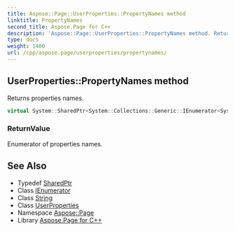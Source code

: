 ```yaml
---
title: Aspose::Page::UserProperties::PropertyNames method
linktitle: PropertyNames
second_title: Aspose.Page for C++
description: 'Aspose::Page::UserProperties::PropertyNames method. Returns properties names in C++.'
type: docs
weight: 1400
url: /cpp/aspose.page/userproperties/propertynames/
---
```

## UserProperties::PropertyNames method


Returns properties names.

```cpp
virtual System::SharedPtr<System::Collections::Generic::IEnumerator<System::String>> Aspose::Page::UserProperties::PropertyNames()
```


### ReturnValue

Enumerator of properties names.

## See Also

* Typedef [SharedPtr](../../../system/sharedptr/)
* Class [IEnumerator](../../../system.collections.generic/ienumerator/)
* Class [String](../../../system/string/)
* Class [UserProperties](../)
* Namespace [Aspose::Page](../../)
* Library [Aspose.Page for C++](../../../)
